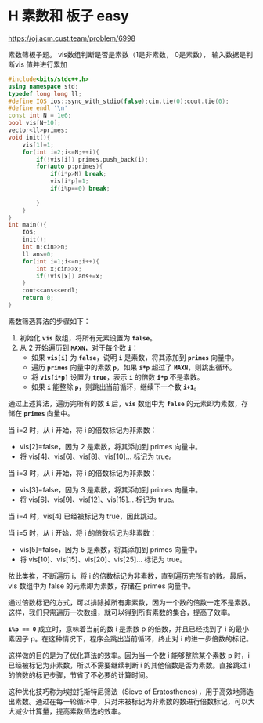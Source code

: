 # H 素数和 板子 easy

https://oj.acm.cust.team/problem/6998

素数筛板子题。 vis数组判断是否是素数（1是非素数， 0是素数）， 输入数据是判断vis 值并进行累加

```cpp
#include<bits/stdc++.h>
using namespace std;
typedef long long ll;
#define IOS ios::sync_with_stdio(false);cin.tie(0);cout.tie(0);
#define endl '\n' 
const int N = 1e6;
bool vis[N+10];
vector<ll>primes;
void init(){
    vis[1]=1;
    for(int i=2;i<=N;++i){
        if(!vis[i]) primes.push_back(i);
        for(auto p:primes){
            if(i*p>N) break;
            vis[i*p]=1;
            if(i%p==0) break;
         
        }
    }
}
int main(){
    IOS;
    init();
    int n;cin>>n;
    ll ans=0;
    for(int i=1;i<=n;i++){
        int x;cin>>x;
        if(!vis[x]) ans+=x;
    }
   	cout<<ans<<endl;
    return 0;
}
```

素数筛选算法的步骤如下：

1. 初始化 **`vis`** 数组，将所有元素设置为 **`false`**。
2. 从 2 开始遍历到 **`MAXN`**，对于每个数 **`i`**：
    - 如果 **`vis[i]`** 为 **`false`**，说明 **`i`** 是素数，将其添加到 **`primes`** 向量中。
    - 遍历 **`primes`** 向量中的素数 **`p`**，如果 **`i*p`** 超过了 **`MAXN`**，则跳出循环。
    - 将 **`vis[i*p]`** 设置为 **`true`**，表示 **`i`** 的倍数 **`i*p`** 不是素数。
    - 如果 **`i`** 能整除 **`p`**，则跳出当前循环，继续下一个数 **`i+1`**。

通过上述算法，遍历完所有的数 **`i`** 后，**`vis`** 数组中为 **`false`** 的元素即为素数，存储在 **`primes`** 向量中。

当 i=2 时，从 i 开始，将 i 的倍数标记为非素数：

- vis[2]=false，因为 2 是素数，将其添加到 primes 向量中。
- 将 vis[4]、vis[6]、vis[8]、vis[10]... 标记为 true。

当 i=3 时，从 i 开始，将 i 的倍数标记为非素数：

- vis[3]=false，因为 3 是素数，将其添加到 primes 向量中。
- 将 vis[6]、vis[9]、vis[12]、vis[15]... 标记为 true。

当 i=4 时，vis[4] 已经被标记为 true，因此跳过。

当 i=5 时，从 i 开始，将 i 的倍数标记为非素数：

- vis[5]=false，因为 5 是素数，将其添加到 primes 向量中。
- 将 vis[10]、vis[15]、vis[20]、vis[25]... 标记为 true。

依此类推，不断遍历 i，将 i 的倍数标记为非素数，直到遍历完所有的数。最后，vis 数组中为 false 的元素即为素数，存储在 primes 向量中。

通过倍数标记的方式，可以排除掉所有非素数，因为一个数的倍数一定不是素数。这样，我们只需遍历一次数组，就可以得到所有素数的集合，提高了效率。

**`i%p == 0`** 成立时，意味着当前的数 i 是素数 p 的倍数，并且已经找到了 i 的最小素因子 p。在这种情况下，程序会跳出当前循环，终止对 i 的进一步倍数的标记。

这样做的目的是为了优化算法的效率。因为当一个数 i 能够整除某个素数 p 时，i 已经被标记为非素数，所以不需要继续判断 i 的其他倍数是否为素数。直接跳过 i 的倍数的标记步骤，节省了不必要的计算时间。

这种优化技巧称为埃拉托斯特尼筛法（Sieve of Eratosthenes），用于高效地筛选出素数。通过在每一轮循环中，只对未被标记为非素数的数进行倍数标记，可以大大减少计算量，提高素数筛选的效率。